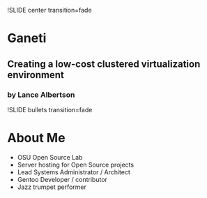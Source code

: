 !SLIDE center transition=fade

# Ganeti #
## Creating a low-cost clustered virtualization environment ##
### by Lance Albertson ###

!SLIDE bullets transition=fade

# About Me #

* OSU Open Source Lab
* Server hosting for Open Source projects
* Lead Systems Administrator / Architect
* Gentoo Developer / contributor
* Jazz trumpet performer 
